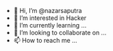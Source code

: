 - 👋 Hi, I’m @nazarsaputra
- 👀 I’m interested in Hacker
- 🌱 I’m currently learning ...
- 💞️ I’m looking to collaborate on ...
- 📫 How to reach me ...

<!---
nazarsaputra/nazarsaputra is a ✨ special ✨ repository because its `README.md` (this file) appears on your GitHub profile.
You can click the Preview link to take a look at your changes.
--->
